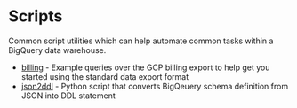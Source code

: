 # Scripts

Common script utilities which can help automate common tasks within a BigQuery data warehouse.

* [billing](billing) - Example queries over the GCP billing export to help get you started using the standard data export format
* [json2ddl](json2ddl) - Python script that converts BigQeuery schema definition from JSON into DDL statement

